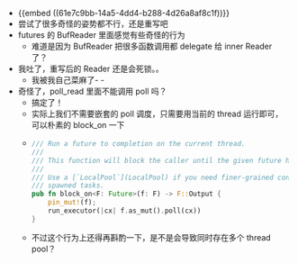 - {{embed ((61e7c9bb-14a5-4dd4-b288-4d26a8af8c1f))}}
- 尝试了很多奇怪的姿势都不行，还是重写吧
- futures 的 BufReader 里面感觉有些奇怪的行为
	- 难道是因为 BufReader 把很多函数调用都 delegate 给 inner Reader 了？
- 我吐了，重写后的 Reader 还是会死锁。。
	- 我被我自己菜麻了- -
- 奇怪了，poll_read 里面不能调用 poll 吗？
	- 搞定了！
	- 实际上我们不需要嵌套的 poll 调度，只需要用当前的 thread 运行即可，可以朴素的 block_on 一下
	- ```rust
	  /// Run a future to completion on the current thread.
	  ///
	  /// This function will block the caller until the given future has completed.
	  ///
	  /// Use a [`LocalPool`](LocalPool) if you need finer-grained control over
	  /// spawned tasks.
	  pub fn block_on<F: Future>(f: F) -> F::Output {
	      pin_mut!(f);
	      run_executor(|cx| f.as_mut().poll(cx))
	  }
	  
	  ```
	- 不过这个行为上还得再斟酌一下，是不是会导致同时存在多个 thread pool？